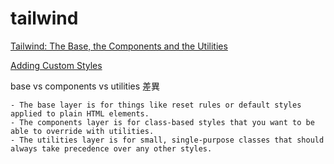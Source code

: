 # tailwind

[Tailwind: The Base, the Components and the Utilities](https://darkghosthunter.medium.com/tailwind-the-base-the-components-and-the-utilities-a81137c52534)

[Adding Custom Styles](https://tailwindcss.com/docs/adding-custom-styles)

base vs components vs utilities 差異

```
- The base layer is for things like reset rules or default styles applied to plain HTML elements.
- The components layer is for class-based styles that you want to be able to override with utilities.
- The utilities layer is for small, single-purpose classes that should always take precedence over any other styles.
```
